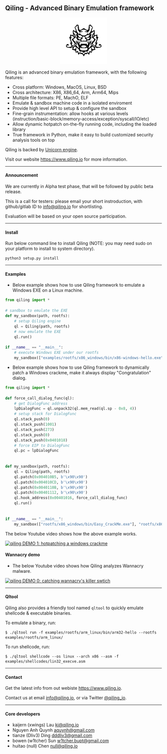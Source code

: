 Qiling - Advanced Binary Emulation framework
---

<p align="center">
<img width="150" height="150" src="docs/qiling_small.png">
</p>

Qiling is an advanced binary emulation framework, with the following features:

- Cross platform: Windows, MacOS, Linux, BSD
- Cross architecture: X86, X86_64, Arm, Arm64, Mips
- Multiple file formats: PE, MachO, ELF
- Emulate & sandbox machine code in a isolated enviroment
- Provide high level API to setup & configure the sandbox
- Fine-grain instrumentation: allow hooks at various levels (instruction/basic-block/memory-access/exception/syscall/IO/etc)
- Allow dynamic hotpatch on-the-fly running code, including the loaded library
- True framework in Python, make it easy to build customized security analysis tools on top

Qiling is backed by [Unicorn engine](http://www.unicorn-engine.org).

Visit our website https://www.qiling.io for more information.

---

#### Announcement

We are currently in Alpha test phase, that will be followed by public beta release.

This is a call for testers: please email your short instroduction, with github/gitlab ID to info@qiling.io for shortlisting.

Evaluation will be based on your open source participation.

---

#### Install

Run below command line to install Qiling (NOTE: you may need sudo on your platform to install to system directory).

```
python3 setup.py install
```

---

#### Examples

- Below example shows how to use Qiling framework to emulate a Windows EXE on a Linux machine.

```python
from qiling import *

# sandbox to emulate the EXE
def my_sandbox(path, rootfs):
    # setup Qiling engine
    ql = Qiling(path, rootfs)
    # now emulate the EXE
    ql.run()

if __name__ == "__main__":
    # execute Windows EXE under our rootfs
    my_sandbox(["examples/rootfs/x86_windows/bin/x86-windows-hello.exe"], "examples/rootfs/x86_windows")
```

- Below example shows how to use Qiling framework to dynamically patch a Windows crackme, make it always display "Congratulation" dialog.

```python
from qiling import *

def force_call_dialog_func(ql):
    # get DialogFunc address
    lpDialogFunc = ql.unpack32(ql.mem_read(ql.sp - 0x8, 4))
    # setup stack for DialogFunc
    ql.stack_push(0)
    ql.stack_push(1001)
    ql.stack_push(273)
    ql.stack_push(0)
    ql.stack_push(0x0401018)
    # force EIP to DialogFunc
    ql.pc = lpDialogFunc


def my_sandbox(path, rootfs):
    ql = Qiling(path, rootfs)
    ql.patch(0x004010B5, b'\x90\x90')
    ql.patch(0x004010CD, b'\x90\x90')
    ql.patch(0x0040110B, b'\x90\x90')
    ql.patch(0x00401112, b'\x90\x90')
    ql.hook_address(0x00401016, force_call_dialog_func)
    ql.run()


if __name__ == "__main__":
    my_sandbox(["rootfs/x86_windows/bin/Easy_CrackMe.exe"], "rootfs/x86_windows")
```

The below Youtube video shows how the above example works.

[![qiling DEMO 1: hotpatching a windows crackme](http://img.youtube.com/vi/p17ONUbCnUU/0.jpg)](https://www.youtube.com/watch?v=p17ONUbCnUU "Video DEMO 1")


#### Wannacry demo

- The below Youtube video shows how Qiling analyzes Wannacry malware.

[![qiling DEMO 0: catching wannacry's killer swtich](http://img.youtube.com/vi/gVtpcXBxwE8/0.jpg)](https://www.youtube.com/watch?v=gVtpcXBxwE8 "Video DEMO 0")

---

#### Qltool

Qiling also provides a friendly tool named `qltool` to quickly emulate shellcode & executable binaries.

To emulate a binary, run:

```
$ ./qltool run -f examples/rootfs/arm_linux/bin/arm32-hello --rootfs examples/rootfs/arm_linux/

```

To run shellcode, run:

```
$ ./qltool shellcode --os linux --arch x86 --asm -f examples/shellcodes/lin32_execve.asm

```

---

#### Contact

Get the latest info from out webiste https://www.qiling.io.

Contact us at email info@qiling.io, or via Twitter [@qiling_io](https://twitter.com/qiling_io).

---

#### Core developers

- kaijern (xwings) Lau <kj@qiling.io>
- Nguyen Anh Quynh <aquynh@gmail.com>
- tianze (Dliv3) Ding <dddliv3@gmail.com>
- bowen (w1tcher) Sun <w1tcher.bupt@gmail.com>
- huitao (null) Chen <null@qiling.io>

